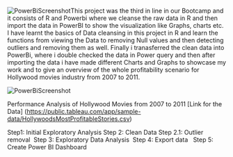 ![PowerBiScreenshot](https://github.com/umair23pk/Hollywood-Movies-Analysis/assets/77390664/1709ce0a-bf67-457e-b431-6f6b6ed91f86)This project was the third in line in our Bootcamp and it consists of R and Powerbi where we cleanse the raw data in R and then import the data in PowerBI to show the visualization like Graphs, charts etc. I have learnt the basics of Data cleansing in this project in R and learn the functions from viewing the Data to removing Null values and then detecting outliers and removing them as well. Finally i tranasferred the clean data into PowerBi, where i double checked the data in Power query and then after importing the data i have made different Charts and Graphs to showcase my work and to give an overview of the whole profitability scenario for Hollywood movies industry from 2007 to 2011.


![PowerBiScreenshot](https://github.com/umair23pk/Hollywood-Movies-Analysis/assets/77390664/ac191b81-4629-4591-b112-86ae49fca56a)

Performance Analysis of Hollywood Movies from 2007 to 2011
[Link for the Data] (https://public.tableau.com/app/sample-data/HollywoodsMostProfitableStories.csv)



Step1: Initial Exploratory Analysis
Step 2: Clean Data
Step 2.1: Outlier removal 
Step 3: Exploratory Data Analysis 
Step 4: Export data  
Step 5: Create Power BI Dashboard 

